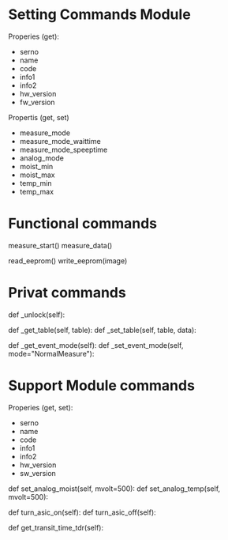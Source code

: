 Setting Commands Module
=======================

Properies (get):
- serno
- name
- code
- info1
- info2
- hw_version
- fw_version

Propertis (get, set)
- measure_mode
- measure_mode_waittime
- measure_mode_speeptime
- analog_mode
- moist_min
- moist_max
- temp_min
- temp_max

Functional commands
===================

measure_start()
measure_data()

read_eeprom()
write_eeprom(image)

Privat commands
================
def _unlock(self):

def _get_table(self, table):
def _set_table(self, table, data):

def _get_event_mode(self):
def _set_event_mode(self, mode="NormalMeasure"):


Support Module commands
=======================
Properies (get, set):
- serno
- name
- code
- info1
- info2
- hw_version
- sw_version

def set_analog_moist(self, mvolt=500):
def set_analog_temp(self, mvolt=500):

def turn_asic_on(self):
def turn_asic_off(self):

def get_transit_time_tdr(self):